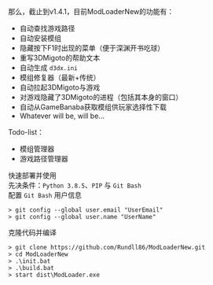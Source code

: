 那么，截止到v1.4.1，目前ModLoaderNew的功能有：  
- 自动查找游戏路径  
- 自动安装模组  
- 隐藏按下F1时出现的菜单（便于深渊开书吃球）  
- 重写3DMigoto的帮助文本  
- 自动生成 `d3dx.ini`  
- 模组修复器（最新+传统）  
- 自动拉起3DMigoto与游戏  
- 对游戏隐藏了3DMigoto的进程（包括其本身的窗口）
- 自动从GameBanaba获取模组供玩家选择性下载
- Whatever will be, will be...

Todo-list：  
- 模组管理器
- 游戏路径管理器

快速部署并使用  
先决条件：`Python 3.8.5`、`PIP` 与 `Git Bash`  
配置 `Git Bash` 用户信息
```plain
> git config --global user.email "UserEmail"
> git config --global user.name "UserName"
```
克隆代码并编译
```plain
> git clone https://github.com/Rundll86/ModLoaderNew.git
> cd ModLoaderNew
> .\init.bat
> .\build.bat
> start dist\ModLoader.exe
```
